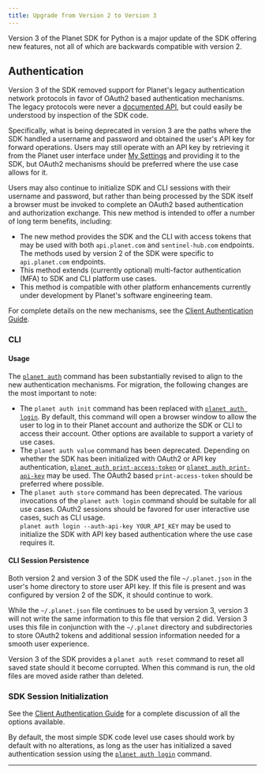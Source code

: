 ```yaml
---
title: Upgrade from Version 2 to Version 3
---
```


Version 3 of the Planet SDK for Python is a major update of the SDK offering
new features, not all of which are backwards compatible with version 2.

## Authentication
Version 3 of the SDK removed support for Planet's legacy authentication network
protocols in favor of OAuth2 based authentication mechanisms.  The legacy protocols
were never a [documented API](https://docs.planet.com/develop/apis/), but could
easily be understood by inspection of the SDK code.

Specifically, what is being deprecated in version 3 are the paths where the SDK
handled a username and password and obtained the user's API key for forward
operations.  Users may still operate with an API key by retrieving it from the
Planet user interface under [My Settings](https://www.planet.com/account/#/user-settings)
and providing it to the SDK, but OAuth2 mechanisms should be preferred
where the use case allows for it.

Users may also continue to initialize SDK and CLI sessions with their username
and password, but rather than being processed by the SDK itself a browser must
be invoked to complete an OAuth2 based authentication and authorization exchange.
This new method is intended to offer a number of long term benefits, including:

* The new method provides the SDK and the CLI with access tokens that may be
  used with both `api.planet.com` and `sentinel-hub.com` endpoints.  The methods
  used by version 2 of the SDK were specific to `api.planet.com` endpoints.
* This method extends (currently optional) multi-factor authentication (MFA)
  to SDK and CLI platform use cases.
* This method is compatible with other platform enhancements currently under
  development by Planet's software engineering team.

For complete details on the new mechanisms, see the [Client Authentication Guide](../python/sdk-client-auth.md).

### CLI
#### Usage
The [`planet auth`](../../cli/cli-reference/#auth) command has been substantially
revised to align to the new authentication mechanisms.  For migration, the following
changes are the most important to note:

* The `planet auth init` command has been replaced with [`planet auth login`](../../cli/cli-reference/#login).
  By default, this command will open a browser window to allow the user to log
  in to their Planet account and authorize the SDK or CLI to access their account.
  Other options are available to support a variety of use cases.
* The `planet auth value` command has been deprecated.  Depending on whether the SDK
  has been initialized with OAuth2 or API key authentication,
  [`planet auth print-access-token`](../../cli/cli-reference/#print-access-token)
  or [`planet auth print-api-key`](../../cli/cli-reference/#print-api-key) may
  be used.  The OAuth2 based `print-access-token` should be preferred where possible.
* The `planet auth store` command has been deprecated. The various invocations
  of the `planet auth login` command should be suitable for all use cases. 
  OAuth2 sessions should be favored for user interactive use cases, such as CLI usage.  
  `planet auth login --auth-api-key YOUR_API_KEY` may be used to initialize the SDK
  with API key based authentication where the use case requires it.

#### CLI Session Persistence
Both version 2 and version 3 of the SDK used the file `~/.planet.json` in the user's
home directory to store user API key.  If this file is present and was configured
by version 2 of the SDK, it should continue to work.  

While the `~/.planet.json` file continues to be used by version 3, version 3
will not write the same information to this file that version 2 did. Version 3
uses this file in conjunction with the `~/.planet` directory and subdirectories
to store OAuth2 tokens and additional session information needed for a smooth
user experience.

Version 3 of the SDK provides a `planet auth reset` command to reset all saved state
should it become corrupted.  When this command is run, the old files are moved aside
rather than deleted.

### SDK Session Initialization
See the [Client Authentication Guide](../python/sdk-client-auth.md) for a complete
discussion of all the options available.

By default, the most simple SDK code level use cases should work by default with
no alterations, as long as the user has initialized a saved authentication session
using the [`planet auth login`](../../cli/cli-reference/#login) command.

----

